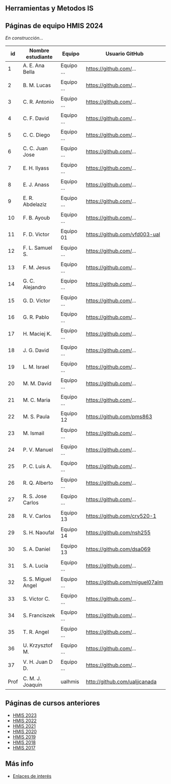 ## Herramientas y Metodos IS

## Páginas de equipo HMIS 2024

_En construcción..._

| id | Nombre estudiante | Equipo | Usuario GitHub |
|----|--------------------|--------|----------------| 
1	|	A. E. Ana Bella	|	Equipo …	|	https://github.com/...  	| | | | |
| | | | |
2	|	B. M. Lucas	|	Equipo …	|	https://github.com/...  	| | | | |
| | | | |
3	|	C. R. Antonio	|	Equipo …	|	https://github.com/...  	| | | | |
| | | | |
4	|	C. F. David	|	Equipo …	|	https://github.com/...  	| | | | |
| | | | |
5	|	C. C. Diego	|	Equipo …	|	https://github.com/...  	| | | | |
| | | | |
6	|	C. C. Juan Jose	|	Equipo …	|	https://github.com/...  	| | | | |
| | | | |
7	|	E. H. Ilyass	|	Equipo …	|	https://github.com/...  	| | | | |
| | | | |
8	|	E. J. Anass	|	Equipo …	|	https://github.com/...  	| | | | |
| | | | |
9	|	E. R. Abdelaziz	|	Equipo …	|	https://github.com/...  	| | | | |
| | | | |
10	|	F. B. Ayoub	|	Equipo …	|	https://github.com/...  	| | | | |
| | | | |
11	|	F. D. Victor	|	Equipo 01	|	https://github.com/vfd003-ual  	| | | | |
| | | | |
12	|	F. L. Samuel S.	|	Equipo …	|	https://github.com/...  	| | | | |
| | | | |
13	|	F. M. Jesus	|	Equipo …	|	https://github.com/...  	| | | | |
| | | | |
14	|	G. C. Alejandro	|	Equipo …	|	https://github.com/...  	| | | | |
| | | | |
15	|	G. D. Victor	|	Equipo …	|	https://github.com/...  	| | | | |
| | | | |
16	|	G. R. Pablo	|	Equipo …	|	https://github.com/...  	| | | | |
| | | | |
17	|	H. Maciej K.	|	Equipo …	|	https://github.com/...  	| | | | |
| | | | |
18	|	J. G. David	|	Equipo …	|	https://github.com/...  	| | | | |
| | | | |
19	|	L. M. Israel	|	Equipo …	|	https://github.com/...  	| | | | |
| | | | |
20	|	M. M. David	|	Equipo …	|	https://github.com/...  	| | | | |
| | | | |
21	|	M. C. Maria	|	Equipo …	|	https://github.com/...  	| | | | |
| | | | |
22	|	M. S. Paula	|	Equipo 12	|	https://github.com/pms863  	| | | | |
| | | | |
23	|	M. Ismail	|	Equipo …	|	https://github.com/...  	| | | | |
| | | | |
24	|	P. V. Manuel	|	Equipo …	|	https://github.com/...  	| | | | |
| | | | |
25	|	P. C. Luis A.	|	Equipo …	|	https://github.com/...  	| | | | |
| | | | |
26	|	R. Q. Alberto	|	Equipo …	|	https://github.com/...  	| | | | |
| | | | |
27	|	R. S. Jose Carlos	|	Equipo …	|	https://github.com/...  	| | | | |
| | | | |
28	|	R. V. Carlos	|	Equipo 13	|	https://github.com/crv520-1  	| | | | |
| | | | |
29	|	S. H. Naoufal	|	Equipo 14	|	https://github.com/nsh255  	| | | | |
| | | | |
30	|	S. A. Daniel	|	Equipo 13	|	https://github.com/dsa069  	| | | | |
| | | | |
31	|	S. A. Lucia	|	Equipo …	|	https://github.com/...  	| | | | |
| | | | |
32	|	S. S. Miguel Angel	|	Equipo …	| https://github.com/miguel07alm 	| | | | |
| | | | |
33	|	S. Victor C.	|	Equipo …	|	https://github.com/...  	| | | | |
| | | | |
34	|	S. Franciszek	|	Equipo …	|	https://github.com/...  	| | | | |
| | | | |
35	|	T. R. Angel	|	Equipo …	|	https://github.com/...  	| | | | |
| | | | |
36	|	U. Krzysztof M.	|	Equipo …	|	https://github.com/...  	| | | | |
| | | | |
37	|	V. H. Juan D D.	|	Equipo …	|	https://github.com/...  	| | | | |
| | | | |
Prof | C. M. J. Joaquin | ualhmis | http://github.com/ualjjcanada  | | | | |


## Páginas de cursos anteriores
* [HMIS 2023](index2023.md)
* [HMIS 2022](index2022.md)
* [HMIS 2021](index2021.md)
* [HMIS 2020](index2020.md)
* [HMIS 2019](index2019.md)
* [HMIS 2018](index2018.md)
* [HMIS 2017](index2017.md)

## Más info
* [Enlaces de interés](enlaces.md)
